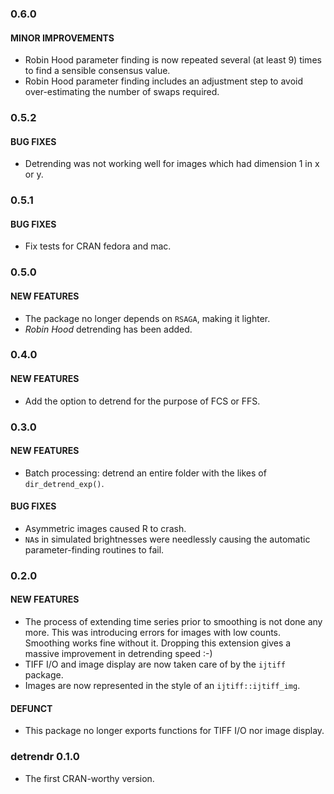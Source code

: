 ### 0.6.0 

#### MINOR IMPROVEMENTS
* Robin Hood parameter finding is now repeated several (at least 9) times to find a sensible consensus value.
* Robin Hood parameter finding includes an adjustment step to avoid over-estimating the number of swaps required.


### 0.5.2

#### BUG FIXES
* Detrending was not working well for images which had dimension 1 in x or y.


### 0.5.1

#### BUG FIXES
* Fix tests for CRAN fedora and mac.


### 0.5.0

#### NEW FEATURES
* The package no longer depends on `RSAGA`, making it lighter.
* _Robin Hood_ detrending has been added.


### 0.4.0

#### NEW FEATURES
* Add the option to detrend for the purpose of FCS or FFS.


### 0.3.0

#### NEW FEATURES
* Batch processing: detrend an entire folder with the likes of `dir_detrend_exp()`.

#### BUG FIXES
* Asymmetric images caused R to crash.
* `NA`s in simulated brightnesses were needlessly causing the automatic parameter-finding routines to fail.


### 0.2.0

#### NEW FEATURES
* The process of extending time series prior to smoothing is not done any more. This was introducing errors for images with low counts. Smoothing works fine without it. Dropping this extension gives a massive improvement in detrending speed :-)
* TIFF I/O and image display are now taken care of by the `ijtiff` package.
* Images are now represented in the style of an `ijtiff::ijtiff_img`.

#### DEFUNCT
* This package no longer exports functions for TIFF I/O nor image display.


### detrendr 0.1.0
* The first CRAN-worthy version.
